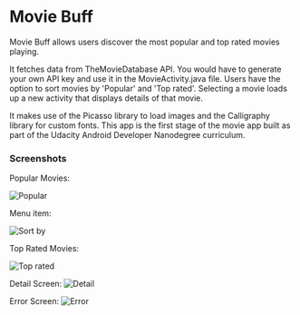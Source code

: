 # Movie Buff
Movie Buff allows users discover the most popular and top rated movies playing. 

It fetches data from TheMovieDatabase API. You would have to generate your own API key and use it in the MovieActivity.java file. 
Users have the option to sort movies by 'Popular' and 'Top rated'. Selecting a movie loads up a new activity that displays details of that movie. 

It makes use of the Picasso library to load images and the Calligraphy library for custom fonts. 
This app is the first stage of the movie app built as part of the Udacity Android Developer Nanodegree curriculum. 

### Screenshots 

Popular Movies:

![Popular](/screenshots/popular.png "Popular Movies")

Menu item:

![Sort by](/screenshots/menu.png)

Top Rated Movies:

![Top rated](/screenshots/top-rated.png)

Detail Screen:
![Detail](/screenshots/detail.png)

Error Screen:
![Error](/screenshots/error.png)




